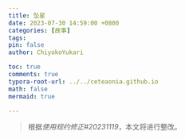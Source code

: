 ```yaml
---
title: 坠星
date: 2023-07-30 14:59:00 +0800
categories: [故事]
tags: 
pin: false
author: ChiyokoYukari

toc: true
comments: true
typora-root-url: ../../ceteaonia.github.io
math: false
mermaid: true

---
```

> 根据*使用规约修正#20231119*，本文将进行整改。

<!--
“妈妈，我想去摘星星！”

风轻拂过小女孩的发梢，将她有些干枯泛白的金发带起，天空中群星闪烁——这是一片还没有被工厂与浓烟占据的山区，她的头顶也是整个公国仅存的纯净天空。

“星语酱会摘到的——等你长大了，就可以去学好多好多神奇的法术，然后你就可以‘嗖’一下，飞到天上去啦！”小女孩的身旁，一个与她面容相近，却眼底明显带着憔悴与疲倦的中年女人笑着摸了摸她的头，中年女人的手指布满因体力劳动与魔力侵蚀所留下的伤疤，显得她更衰老了几分。

这孩子的魔力适应性低的可怕，可能是遗传病导致的…她能活下来都是一个奇迹。这是那位从城里来的好心医生和她说的，医生的语气只是陈述事实，但这些话对这位母亲来说却无比的刺耳，它们几乎宣判着这个看上去活泼可爱的小女孩其实近乎于一个废人。

简直是雪上加霜。

二十五年后

“监督？琳娜丝监督？”男人在金发女子面前挥了挥手，又疑惑地重复了一次眼前上司的名字，这才把被称作“监督”的女子自回忆中叫醒。眼前漂浮着从公国向大陆西海岸的飞行航线，金发女子——西蒙·斯卡莉·琳娜丝才猛的回过神来。

“抱歉…我走神了。”她扶着额头，把儿时母亲带着她数星星的记忆暂且想办法丢在一旁，转而将思绪放回那全息图上：“我们这次要从格林沃斯出发，沿北硫磺海航线进入卡拉尔半岛。中程航线，货物量也并不多，但卡拉尔北部的高空魔力湍流难以预测，避免出现意外，我将随机。”

琳娜丝——或者用这个她更喜欢的昵称——星语环视四周，并没有谁有异议。这种完全依靠空气动力航行的飞行机在这个时代已经罕见，到了快要全部退役的程度，而愿意去驾驶这种复杂飞行机的人更是少之又少，29岁的星语便早早坐上了随机监督的位置。

星语对这种老式飞行机，或是简称飞机——是有一种独特的情感的。它的燃料发动机比小型魔能发生器有力，它的机翼比反重力术文可靠，并且…它够包容，飞机不排斥自己，它还能带着星语一次次飞向高空。

她仍然记得自己被导师带着，第一次见到云层之上辽阔的惊喜若狂。

星语喜欢不被拘束的自由，这种喜爱从天空扩展到了星空，又下移到了那架服役十余年的老式飞机上。星语的目光移向窗外，她能清晰看到那架无论如何都巨大无比的机器，她熟悉那架飞机上的每一个细节。不知为何，星语每次望向它时，厚实却布满划痕与浅凹的外层金属板总能给她一种温热的安全感。

那冰冷的金属板对星语而言，可能与温暖的怀抱无异。

---------

“稳态层状态正常，未发现异常魔力波动。”

“速度达到预期值，自动修正航线启动，向地面发送三次确认消息……”

星语没有将注意力放在那些例行公事的播报上，她从驾驶舱窗户向外扫去，飞机已经上升到了传统飞行器所能到达的顶点，自窗户能隐隐约约看到上方的混乱魔力光流。在这个高度下，稳态层以上的高能环境对传统飞行器的威胁极大，这也是为什么这种老式飞机即将退役的原因。

天空的景象辽阔而壮观，上方的魔力流光与现在便能够看到的群星相辉映，星语常会想象自己身边并没有这一层金属壳，而只是自己一个人独自飞上高空，用皮肤——甚至全身的各个感官去感受这一份壮阔，但她做不到，即使是专业的飞行施法者也必须借助辅助器才能在这个高度存活，更不要说她这样的“魔力残废”。

所以星语拼了命地去努力争取到了货运航线外勤监督的资格，虽然很困难，但她也终于能以另一种方式触摸天空。

从格林沃斯到卡拉尔的航程并不长，星语打住自己的思维散发，窗外的天空景象已经从方前的澄澈变得灰蒙蒙——污浊不堪。她在心里念叨了一句，卡拉尔是大陆西北部最大的港口和精炼硝石厂集群所在地，近些年的空气污染甚至已经严重到在稳态层的顶部都能明显发觉变化的地步，这条航线最难以把控的就是在这种大幅降低的能见度下同时躲避偶发的魔力射流，但也仅仅是多了些操作要求，只要控制不出差错，一般都不会出现什么…

警报声猛地炸响，随之便是驾驶员进行姿态稳定的操作声，星语飞快转过身来：“什么问题？！”

“左翼三、四号、右翼二号发动机停火，原因不明。勉强能维持飞行姿态…”

“距离德桑机场还有多远，附近有没有…什么！？？”星语起初并没有被这突发情况惊到，毕竟飞行手册上都有针对类似情况的处理方法，但——

飞行手册上可没说飞行高度突然从稳态层顶部瞬间降到近地时该怎么做。

-------

在星语面前的是清晰可见的城市轮廓，它的清晰程度和眼中逐渐放大的城市高楼都让所有人打了个寒颤。甚至已经有人开始解下安全带准备使用短程传送水晶紧急避险——但水晶闪亮了一下便暗淡下来，无事发生。

“无法转向！…不，不是，甚至没法操作，控制台和总控电脑的连接断开了！”一个女声尖叫起来，所有人的脸色都因这突发情况变得难看起来，星语的额头上渐渐渗出了细密的汗珠，她尽力让自己纷乱的大脑平静下来，喊道：“所有人上防护设备，允许使用机载紧急传送装置，我留下维持姿态稳定，准备迫降德桑南部平原。”

“琳娜丝监督！您疯了！”握着短程水晶的男人吼道，但骤然下降导致的耳鸣与刺痛感让星语几乎听不到任何东西，她只能听到那个男人又说了什么不清不楚的话，并尝试着将她拉向传送器，星语奋力挣开那男人的手，冲向操作台，掀开了控制面板的底板，下面是一堆复杂而有规律可循的拉杆与按钮。星语从未想过自己会使用这些近乎古早的东西来控制一架近现代的飞行器，但在魔力信号无法传达的时候，这些层层叠叠的原始机械结构反倒可靠一些。

“如果按照这一航线，我们全部撤离，这架飞机会直接撞向德桑最繁华的中心区，我不能让这种事情发生…”星语用力拉下一个标着紧急制动的拉杆：“至少不能在我的飞机上发生。”

星语回过头去，却发现驾驶舱内早已空无一人，传送装置散发着稳定的蓝光，却已无法使用。她有些自嘲地转过头去，而身后敞开的驾驶舱大门外却燃烧着熊熊大火。不知为何，她反而冷静了下来，耳鸣与晕眩依然存在，但却丝毫不影响她的思维，她无视了背后愈发升高的温度，无视从胃里阵阵上涌的酸液，用力转动着操作台里的机器轴心，轴心带动着杠杆与齿轮，被液压装置放大到了机翼上，她的视角似乎上升到了高空，在无边的辽阔中看着那架小小的飞机缓缓滑向与那片小小的城市相异的方向。

星语闭上了眼睛。

“妈妈，我想变成一颗星星。”

直到烈火与爆炸将她吞噬。

-->
